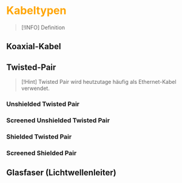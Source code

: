 # <font color = "orange">Kabeltypen</font>
>[!INFO] Definition

## Koaxial-Kabel
## Twisted-Pair
>[!Hint] Twisted Pair wird heutzutage häufig als Ethernet-Kabel verwendet.

### Unshielded Twisted Pair
### Screened Unshielded Twisted Pair
### Shielded Twisted Pair
### Screened Shielded Pair
## Glasfaser (Lichtwellenleiter)